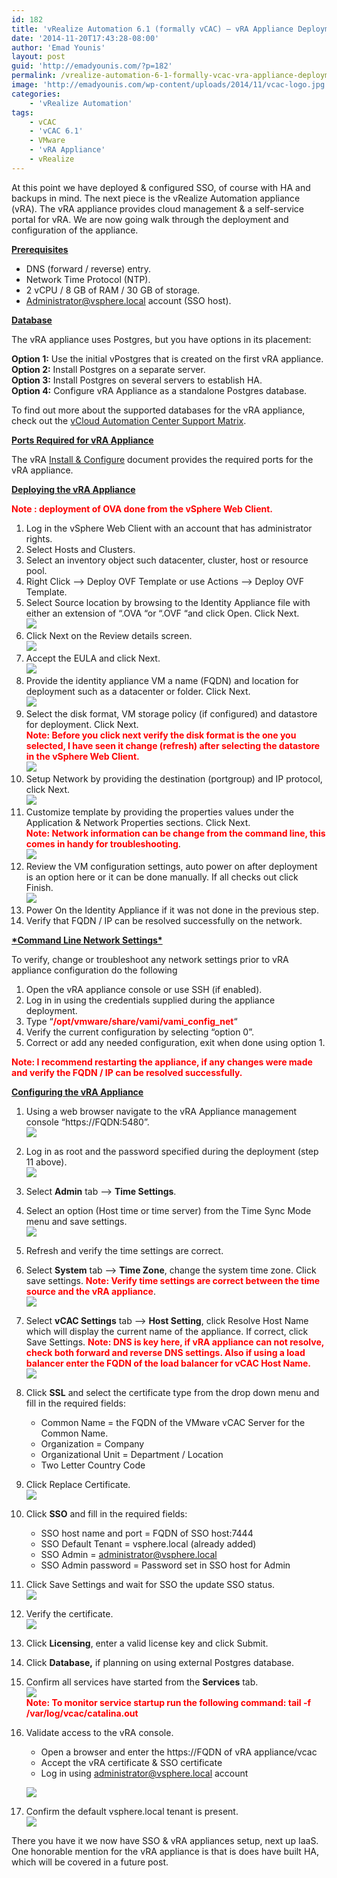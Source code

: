 ```yaml
---
id: 182
title: 'vRealize Automation 6.1 (formally vCAC) – vRA Appliance Deployment &#038; Configuration'
date: '2014-11-20T17:43:28-08:00'
author: 'Emad Younis'
layout: post
guid: 'http://emadyounis.com/?p=182'
permalink: /vrealize-automation-6-1-formally-vcac-vra-appliance-deployment-configuration/
image: 'http://emadyounis.com/wp-content/uploads/2014/11/vcac-logo.jpg'
categories:
    - 'vRealize Automation'
tags:
    - vCAC
    - 'vCAC 6.1'
    - VMware
    - 'vRA Appliance'
    - vRealize
---
```


At this point we have deployed &amp; configured SSO, of course with HA and backups in mind. The next piece is the vRealize Automation appliance (vRA). The vRA appliance provides cloud management &amp; a self-service portal for vRA. We are now going walk through the deployment and configuration of the appliance.

<span style="text-decoration: underline;">**Prerequisites**</span>

- DNS (forward / reverse) entry.
- Network Time Protocol (NTP).
- 2 vCPU / 8 GB of RAM / 30 GB of storage.
- Administrator@vsphere.local account (SSO host).

<span style="text-decoration: underline;">**Database**</span>

The vRA appliance uses Postgres, but you have options in its placement:

**Option 1:** Use the initial vPostgres that is created on the first vRA appliance.  
**Option 2:** Install Postgres on a separate server.  
**Option 3:** Install Postgres on several servers to establish HA.  
**Option 4:** Configure vRA Appliance as a standalone Postgres database.

To find out more about the supported databases for the vRA appliance, check out the [vCloud Automation Center Support Matrix](https://www.vmware.com/pdf/vcloud-automation-center-61-support-matrix.pdf).

<span style="text-decoration: underline;">**Ports Required for vRA Appliance**</span>

The vRA [Install &amp; Configure](http://pubs.vmware.com/vCAC-61/topic/com.vmware.ICbase/PDF/vcloud-automation-center-61-installation-and-configuration.pdf) document provides the required ports for the vRA appliance.

**<span style="text-decoration: underline;">Deploying the vRA Appliance</span>**

<span style="color: #ff0000;">**Note : deployment of OVA done from the vSphere Web Client.**</span>

1. Log in the vSphere Web Client with an account that has administrator rights.
2. Select Hosts and Clusters.
3. Select an inventory object such datacenter, cluster, host or resource pool.
4. Right Click –&gt; Deploy OVF Template or use Actions –&gt; Deploy OVF Template.
5. Select Source location by browsing to the Identity Appliance file with either an extension of “.OVA “or “.OVF “and click Open. Click Next.  
    [![](https://younise.github.io/assets/img/2014/11/vRA-Appliance-1.jpg?resize=958%2C330)](https://younise.github.io/assets/img/2014/11/vRA-Appliance-1.jpg)
6. Click Next on the Review details screen.  
    [![](https://younise.github.io/assets/img/2014/11/vRA-Appliance-2.jpg?resize=960%2C409)](https://younise.github.io/assets/img/2014/11/vRA-Appliance-2.jpg)
7. Accept the EULA and click Next.  
    [![](https://younise.github.io/assets/img/2014/11/vRA-Appliance-3.jpg?resize=960%2C562)](https://younise.github.io/assets/img/2014/11/vRA-Appliance-3.jpg)
8. Provide the identity appliance VM a name (FQDN) and location for deployment such as a datacenter or folder. Click Next.  
    [![](https://younise.github.io/assets/img/2014/11/vRA-Appliance-4.jpg?resize=959%2C562)](https://younise.github.io/assets/img/2014/11/vRA-Appliance-4.jpg)
9. Select the disk format, VM storage policy (if configured) and datastore for deployment. Click Next.  
    <span style="color: #ff0000;">**Note: Before you click next verify the disk format is the one you selected, I have seen it change (refresh) after selecting the datastore in the vSphere Web Client.**</span>  
    [![](https://younise.github.io/assets/img/2014/10/vCAC-Deploy-5.jpg?resize=960%2C562)](https://younise.github.io/assets/img/2014/10/vCAC-Deploy-5.jpg)
10. Setup Network by providing the destination (portgroup) and IP protocol, click Next.  
    [![](https://younise.github.io/assets/img/2014/10/vCAC-Deploy-6.jpg?resize=961%2C562)](https://younise.github.io/assets/img/2014/10/vCAC-Deploy-6.jpg)
11. Customize template by providing the properties values under the Application &amp; Network Properties sections. Click Next. **<span style="color: #ff0000;">  
    Note: Network information can be change from the command line, this comes in handy for troubleshooting</span>**.  
    [![](https://younise.github.io/assets/img/2014/11/vRA-Appliance-7.jpg?resize=1024%2C671)](https://younise.github.io/assets/img/2014/11/vRA-Appliance-7.jpg)
12. Review the VM configuration settings, auto power on after deployment is an option here or it can be done manually. If all checks out click Finish.  
    [![](https://younise.github.io/assets/img/2014/11/vRA-Appliance-8.jpg?resize=1024%2C672)](https://younise.github.io/assets/img/2014/11/vRA-Appliance-8.jpg)
13. Power On the Identity Appliance if it was not done in the previous step.
14. Verify that FQDN / IP can be resolved successfully on the network.

**<span style="text-decoration: underline;">\*Command Line Network Settings\*</span>**

To verify, change or troubleshoot any network settings prior to vRA appliance configuration do the following

1. Open the vRA appliance console or use SSH (if enabled).
2. Log in in using the credentials supplied during the appliance deployment.
3. Type “<span style="color: #ff0000;">**/opt/vmware/share/vami/vami\_config\_net**</span>“
4. Verify the current configuration by selecting “option 0”.
5. Correct or add any needed configuration, exit when done using option 1.

**<span style="color: #ff0000;">Note: I recommend restarting the appliance, if any changes were made and verify the FQDN / IP can be resolved successfully.</span>**

<span style="text-decoration: underline;">**Configuring the vRA Appliance**</span>

1. Using a web browser navigate to the vRA Appliance management console “https://FQDN:5480”.  
    [![](https://younise.github.io/assets/img/2014/11/vRA-Appliance-9.jpg?resize=523%2C27)](https://younise.github.io/assets/img/2014/11/vRA-Appliance-9.jpg)
2. Log in as root and the password specified during the deployment (step 11 above).  
    [![](https://younise.github.io/assets/img/2014/11/vRA-Appliance-10.jpg?resize=830%2C228)](https://younise.github.io/assets/img/2014/11/vRA-Appliance-10.jpg)
3. Select **Admin** tab –&gt; **Time Settings**.
4. Select an option (Host time or time server) from the Time Sync Mode menu and save settings.  
    [![](https://younise.github.io/assets/img/2014/11/vRA-Appliance-11.jpg?resize=830%2C369)](https://younise.github.io/assets/img/2014/11/vRA-Appliance-11.jpg)
5. Refresh and verify the time settings are correct.
6. Select **System** tab –&gt; **Time Zone**, change the system time zone. Click save settings. <span style="color: #ff0000;"> **Note: Verify time settings are correct between the time source and the vRA appliance**</span>.  
    [![](https://younise.github.io/assets/img/2014/11/vRA-Appliance-12.jpg?resize=830%2C262)](https://younise.github.io/assets/img/2014/11/vRA-Appliance-12.jpg)
7. Select **vCAC Settings** tab –&gt; **Host Setting**, click Resolve Host Name which will display the current name of the appliance. If correct, click Save Settings. <span style="color: #ff0000;"> **Note: DNS is key here, if vRA appliance can not resolve, check both forward and reverse DNS settings. Also if using a load balancer enter the FQDN of the load balancer for vCAC Host Name.**</span>  
    [![](https://younise.github.io/assets/img/2014/11/vRA-Appliance-13.jpg?resize=829%2C287)](https://younise.github.io/assets/img/2014/11/vRA-Appliance-13.jpg)
8. Click **SSL** and select the certificate type from the drop down menu and fill in the required fields: 
    - Common Name = the FQDN of the VMware vCAC Server for the Common Name.
    - Organization = Company
    - Organizational Unit = Department / Location
    - Two Letter Country Code
9. Click Replace Certificate.  
    [![](https://younise.github.io/assets/img/2014/11/vRA-Appliance-14.jpg?resize=831%2C368)](https://younise.github.io/assets/img/2014/11/vRA-Appliance-14.jpg)
10. Click **SSO** and fill in the required fields: 
    - SSO host name and port = FQDN of SSO host:7444
    - SSO Default Tenant = vsphere.local (already added)
    - SSO Admin = administrator@vsphere.local
    - SSO Admin password = Password set in SSO host for Admin
11. Click Save Settings and wait for SSO the update SSO status.  
    [![](https://younise.github.io/assets/img/2014/11/vRA-Appliance-16.jpg?resize=828%2C338)](https://younise.github.io/assets/img/2014/11/vRA-Appliance-16.jpg)
12. Verify the certificate.  
    [![](https://younise.github.io/assets/img/2014/11/vRA-Appliance-15.jpg?resize=358%2C251)](https://younise.github.io/assets/img/2014/11/vRA-Appliance-15.jpg)
13. Click **Licensing**, enter a valid license key and click Submit.
14. Click **Database,** if planning on using external Postgres database.
15. Confirm all services have started from the **Services** tab.  
    [![](https://younise.github.io/assets/img/2014/11/vRA-Appliance-17.jpg?resize=830%2C755)](https://younise.github.io/assets/img/2014/11/vRA-Appliance-17.jpg)  
    <span style="color: #ff0000;"> **Note: To monitor service startup run the following command: tail -f /var/log/vcac/catalina.out**</span>
16. Validate access to the vRA console. 
    - Open a browser and enter the https://FQDN of vRA appliance/vcac
    - Accept the vRA certificate &amp; SSO certificate
    - Log in using administrator@vsphere.local account
    
    [![](https://younise.github.io/assets/img/2014/11/vRA-Appliance-18.jpg?resize=872%2C501)](https://younise.github.io/assets/img/2014/11/vRA-Appliance-18.jpg)
17. Confirm the default vsphere.local tenant is present.  
    [![](https://younise.github.io/assets/img/2014/11/vRA-Appliance-19.jpg?resize=1024%2C354)](https://younise.github.io/assets/img/2014/11/vRA-Appliance-19.jpg)

There you have it we now have SSO &amp; vRA appliances setup, next up IaaS. One honorable mention for the vRA appliance is that is does have built HA, which will be covered in a future post.
